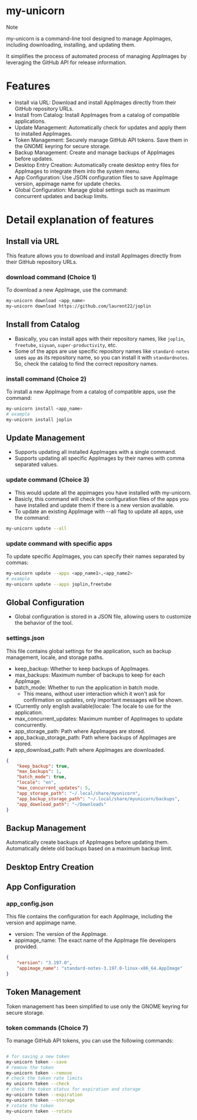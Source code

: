 # my-unicorn

> [!NOTE]
> my-unicorn is a command-line tool designed to manage AppImages, including downloading, installing, and updating them.
>
> It simplifies the process of automated process of managing AppImages by leveraging the GitHub API for release information.

# Features

- Install via URL: Download and install AppImages directly from their GitHub repository URLs.
- Install from Catalog: Install AppImages from a catalog of compatible applications.
- Update Management: Automatically check for updates and apply them to installed AppImages.
- Token Management: Securely manage GitHub API tokens. Save them in the GNOME keyring for secure storage.
- Backup Management: Create and manage backups of AppImages before updates.
- Desktop Entry Creation: Automatically create desktop entry files for AppImages to integrate them into the system menu.
- App Configuration: Use JSON configuration files to save AppImage version, appimage name for update checks.
- Global Configuration: Manage global settings such as maximum concurrent updates and backup limits.

# Detail explanation of features

## Install via URL

This feature allows you to download and install AppImages directly from their GitHub repository URLs.

### download command (Choice 1)

To download a new AppImage, use the command:

```bash
my-unicorn download <app_name>
my-unicorn download https://github.com/laurent22/joplin
```

## Install from Catalog

- Basically, you can install apps with their repository names, like `joplin`, `freetube`, `siyuan`, `super-productivity`, etc.
- Some of the apps are use specific repository names like `standard-notes` uses `app` as its repository name,
 so you can install it with `standardnotes`. So, check the catalog to find the correct repository names.

### install command (Choice 2)

To install a new AppImage from a catalog of compatible apps, use the command:

```bash
my-unicorn install <app_name>
# example
my-unicorn install joplin
```

## Update Management

- Supports updating all installed AppImages with a single command.
- Supports updating all specific AppImages by their names with comma separated values.

### update command (Choice 3)

- This would update all the appimages you have installed with my-unicorn.
- Basicly, this command will check the configuration files of the apps you have installed
and update them if there is a new version available.
- To update an existing AppImage with --all flag to update all apps, use the command:

```bash
my-unicorn update --all
```

### update command with specific apps

To update specific AppImages, you can specify their names separated by commas:

```bash
my-unicorn update --apps <app_name1>,<app_name2>
# example
my-unicorn update --apps joplin,freetube
```

## Global Configuration

- Global configuration is stored in a JSON file, allowing users to customize the behavior of the tool.

### settings.json

This file contains global settings for the application, such as backup management, locale, and storage paths.

- keep_backup: Whether to keep backups of AppImages.
- max_backups: Maximum number of backups to keep for each AppImage.
- batch_mode: Whether to run the application in batch mode.
  - This means, without user interaction which it won't ask for confirmation on updates, only important messages will be shown.
- (Currently only english available)locale: The locale to use for the application.
- max_concurrent_updates: Maximum number of AppImages to update concurrently.
- app_storage_path: Path where AppImages are stored.
- app_backup_storage_path: Path where backups of AppImages are stored.
- app_download_path: Path where AppImages are downloaded.

```json
{
	"keep_backup": true,
	"max_backups": 1,
	"batch_mode": true,
	"locale": "en",
	"max_concurrent_updates": 5,
	"app_storage_path": "~/.local/share/myunicorn",
	"app_backup_storage_path": "~/.local/share/myunicorn/backups",
	"app_download_path": "~/Downloads"
}
```

## Backup Management

Automatically create backups of AppImages before updating them.
Automatically delete old backups based on a maximum backup limit.

## Desktop Entry Creation

## App Configuration

### app_config.json

This file contains the configuration for each AppImage, including the version and appimage name.

- version: The version of the AppImage.
- appimage_name: The exact name of the AppImage file developers provided.

```json
{
	"version": "3.197.0",
	"appimage_name": "standard-notes-3.197.0-linux-x86_64.AppImage"
}
```

## Token Management

Token management has been simplified to use only the GNOME keyring for secure storage.

### token commands (Choice 7)

To manage GitHub API tokens, you can use the following commands:

```bash

# for saving a new token
my-unicorn token --save
# remove the token
my-unicorn token --remove
# check the token rate limits
my unicorn token --check
# check the token status for expiration and storage
my-unicorn token --expiration
my-unicorn token --storage
# rotate the token
my-unicorn token --rotate

```
